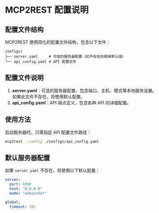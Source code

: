 # MCP2REST 配置说明

## 配置文件结构

MCP2REST 使用简化的配置文件结构，包含以下文件：

```
configs/
├── server.yaml     # 可选的服务器配置（如不存在则使用默认值）
└── api_config.yaml # API 配置文件
```

## 配置文件说明

1. **server.yaml**：可选的服务器配置，包含端口、主机、模式等本地服务设置。如果此文件不存在，将使用默认配置。
2. **api_config.yaml**：API 端点定义，包含各种 API 的详细配置。

## 使用方法

启动服务器时，只需指定 API 配置文件路径：

```bash
mcp2rest --config ./configs/api_config.yaml
```

## 默认服务器配置

如果 `server.yaml` 不存在，将使用以下默认配置：

```yaml
server:
  port: 8080
  host: "0.0.0.0"
  mode: "websocket"

global:
  timeout: 30s
```
